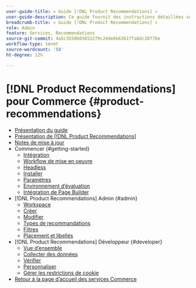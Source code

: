 ```yaml
---
user-guide-title: « Guide [!DNL Product Recommendations] »
user-guide-description: Ce guide fournit des instructions détaillées sur l’utilisation de  [!DNL Product Recommendations] depuis Adobe Commerce.
breadcrumb-title: « Guide [!DNL Product Recommendations] »
role: Admin
feature: Services, Recommendations
source-git-commit: 4a5c3550b03651279c24de6b6361ffa6dc28776e
workflow-type: tm+mt
source-wordcount: '58'
ht-degree: 12%

---
```


# [!DNL Product Recommendations] pour Commerce {#product-recommendations}

- [Présentation du guide](guide-overview.md)
- [Présentation de [!DNL Product Recommendations]](overview.md)
- [Notes de mise à jour](release-notes.md)
- Commencer {#getting-started}
   - [Intégration](onboarding.md)
   - [Workflow de mise en oeuvre](implementation-workflow.md)
   - [Headless](headless.md)
   - [Installer](install-configure.md)
   - [Paramètres](settings.md)
   - [Environnement d’évaluation](staging-environment.md)
   - [Intégration de Page Builder](page-builder.md)
- [!DNL Product Recommendations] Admin {#admin}
   - [Workspace](workspace.md)
   - [Créer](create.md)
   - [Modifier](edit.md)
   - [Types de recommandations](type.md)
   - [Filtres](filters.md)
   - [Placement et libellés](placement.md)
- [!DNL Product Recommendations] Développeur {#developer}
   - [Vue d’ensemble](development-overview.md)
   - [Collecter des données](events.md)
   - [Vérifier](verify.md)
   - [Personnaliser](customize.md)
   - [Gérer les restrictions de cookie](setting-cookie.md)
- [Retour à la page d’accueil des services Commerce](https://experienceleague.adobe.com/docs/commerce-merchant-services/user-guides/home.html)